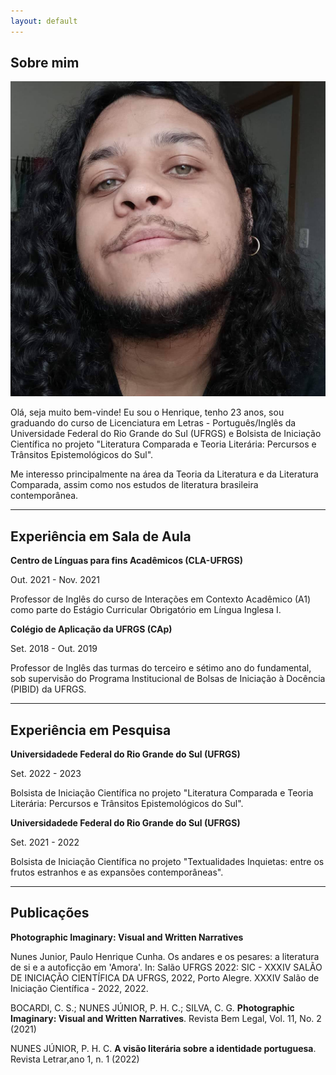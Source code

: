 ```yaml
---
layout: default
---
```


## Sobre mim

<img class="profile-picture" src="FB_IMG_1611674150846.jpg">

Olá, seja muito bem-vinde! Eu sou o Henrique, tenho 23 anos, sou graduando do curso de Licenciatura em Letras - Português/Inglês da Universidade Federal do Rio Grande do Sul (UFRGS) e Bolsista de Iniciação Científica no projeto "Literatura Comparada e Teoria Literária: Percursos e Trânsitos Epistemológicos do Sul".

Me interesso principalmente na área da Teoria da Literatura e da Literatura Comparada, assim como nos estudos de literatura brasileira contemporânea.

---
## Experiência em Sala de Aula
**Centro de Línguas para fins Acadêmicos (CLA-UFRGS)**

Out. 2021 - Nov. 2021

Professor de Inglês do curso de Interações em Contexto Acadêmico (A1) como parte do Estágio Curricular Obrigatório em Língua Inglesa I.

**Colégio de Aplicação da UFRGS (CAp)**

Set. 2018 - Out. 2019

Professor de Inglês das turmas do terceiro e sétimo ano do fundamental, sob supervisão do Programa Institucional de Bolsas de Iniciação à Docência (PIBID) da UFRGS.

---
## Experiência em Pesquisa
**Universidadede Federal do Rio Grande do Sul (UFRGS)**

Set. 2022 - 2023

Bolsista de Iniciação Científica no projeto "Literatura Comparada e Teoria Literária: Percursos e Trânsitos Epistemológicos do Sul".

**Universidadede Federal do Rio Grande do Sul (UFRGS)**

Set. 2021 - 2022

Bolsista de Iniciação Científica no projeto "Textualidades Inquietas: entre os frutos estranhos e as expansões contemporâneas".

---
## Publicações

**Photographic Imaginary: Visual and Written Narratives**

Nunes Junior, Paulo Henrique Cunha. Os andares e os pesares: a literatura de si e a autoficção em 'Amora'. In: Salão UFRGS 2022: SIC - XXXIV SALÃO DE INICIAÇÃO CIENTÍFICA DA UFRGS, 2022, Porto Alegre. XXXIV Salão de Iniciação Científica - 2022, 2022.

BOCARDI, C. S.; NUNES JÚNIOR, P. H. C.; SILVA, C. G. **Photographic Imaginary: Visual and Written Narratives**. Revista Bem Legal, Vol. 11, No. 2 (2021)

NUNES JÚNIOR, P. H. C. **A visão literária sobre a identidade portuguesa**. Revista Letrar,ano 1, n. 1 (2022)

